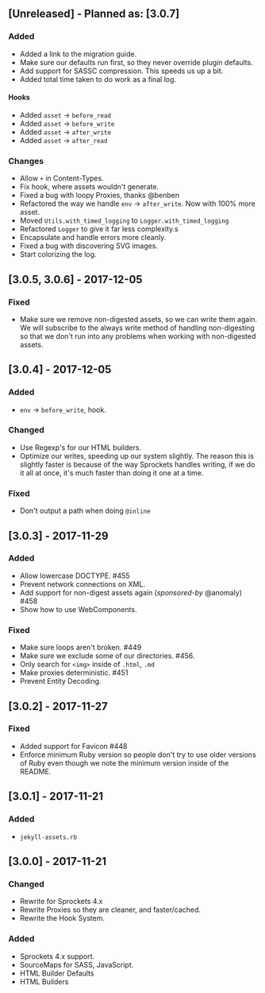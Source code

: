 ## [Unreleased] - Planned as: [3.0.7]
### Added

- Added a link to the migration guide.
- Make sure our defaults run first, so they never override plugin defaults.
- Add support for SASSC compression.  This speeds us up a bit.
- Added total time taken to do work as a final log.

#### Hooks
- Added `asset` -> `before_read`
- Added `asset` -> `before_write`
- Added `asset` -> `after_write`
- Added `asset` -> `after_read`

### Changes

- Allow `+` in Content-Types.
- Fix hook, where assets wouldn't generate.
- Fixed a bug with loopy Proxies, thanks @benben
- Refactored the way we handle `env` -> `after_write`. Now with 100% more asset.
- Moved `Utils.with_timed_logging` to `Logger.with_timed_logging`
- Refactored `Logger` to give it far less complexity.s
- Encapsulate and handle errors more cleanly.
- Fixed a bug with discovering SVG images.
- Start colorizing the log.

## [3.0.5, 3.0.6] - 2017-12-05
### Fixed

- Make sure we remove non-digested assets, so we can write them again.  We
  will subscribe to the always write method of handling non-digesting so that
  we don't run into any problems when working with non-digested assets.

## [3.0.4] - 2017-12-05
### Added

- `env` -> `before_write`, hook.

### Changed

- Use Regexp's for our HTML builders.
- Optimize our writes, speeding up our system slightly.  The reason this is
  slightly faster is because of the way Sprockets handles writing, if we do
  it all at once, it's much faster than doing it one at a time.

### Fixed

- Don't output a path when doing `@inline`


## [3.0.3] - 2017-11-29
### Added

- Allow lowercase DOCTYPE. #455
- Prevent network connections on XML.
- Add support for non-digest assets again (*sponsored-by* @anomaly) #458
- Show how to use WebComponents.

### Fixed

- Make sure loops aren't broken. #449
- Make sure we exclude some of our directories. #456.
- Only search for `<img>` inside of `.html`, `.md`
- Make proxies deterministic. #451
- Prevent Entity Decoding.

## [3.0.2] - 2017-11-27
### Fixed

- Added support for Favicon #448
- Enforce minimum Ruby version so people don't try to use older versions
  of Ruby even though we note the minimum version inside of the README.

## [3.0.1] - 2017-11-21
### Added

- `jekyll-assets.rb`

## [3.0.0] - 2017-11-21
### Changed

- Rewrite for Sprockets 4.x
- Rewrite Proxies so they are cleaner, and faster/cached.
- Rewrite the Hook System.

### Added

- Sprockets 4.x support.
- SourceMaps for SASS, JavaScript.
- HTML Builder Defaults
- HTML Builders
